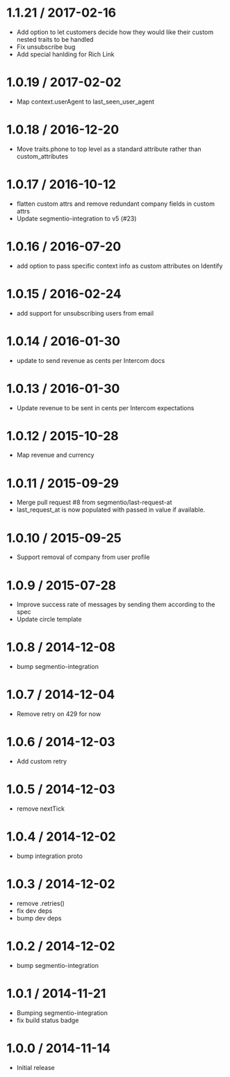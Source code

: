 
1.1.21 / 2017-02-16
===================

  * Add option to let customers decide how they would like their custom nested traits to be handled
  * Fix unsubscribe bug
  * Add special hanlding for Rich Link

1.0.19 / 2017-02-02
===================

  * Map context.userAgent to last_seen_user_agent

1.0.18 / 2016-12-20
===================

  * Move traits.phone to top level as a standard attribute rather than custom_attributes

1.0.17 / 2016-10-12
===================

  * flatten custom attrs and remove redundant company fields in custom attrs
  * Update segmentio-integration to v5 (#23)

1.0.16 / 2016-07-20
===================

  * add option to pass specific context info as custom attributes on Identify

1.0.15 / 2016-02-24
===================

  * add support for unsubscribing users from email

1.0.14 / 2016-01-30
===================

  * update to send revenue as cents per Intercom docs

1.0.13 / 2016-01-30
===================

  * Update revenue to be sent in cents per Intercom expectations

1.0.12 / 2015-10-28
===================

  * Map revenue and currency

1.0.11 / 2015-09-29
===================

  * Merge pull request #8 from segmentio/last-request-at
  * last_request_at is now populated with passed in value if available.

1.0.10 / 2015-09-25
===================

  * Support removal of company from user profile

1.0.9 / 2015-07-28
==================

  * Improve success rate of messages by sending them according to the spec
  * Update circle template

1.0.8 / 2014-12-08
==================

 * bump segmentio-integration

1.0.7 / 2014-12-04
==================

 * Remove retry on 429 for now

1.0.6 / 2014-12-03
==================

 * Add custom retry

1.0.5 / 2014-12-03
==================

  * remove nextTick

1.0.4 / 2014-12-02
==================

 * bump integration proto

1.0.3 / 2014-12-02
==================

 * remove .retries()
 * fix dev deps
 * bump dev deps

1.0.2 / 2014-12-02
==================

 * bump segmentio-integration

1.0.1 / 2014-11-21
==================

 * Bumping segmentio-integration
 * fix build status badge

1.0.0 / 2014-11-14
==================

  * Initial release
